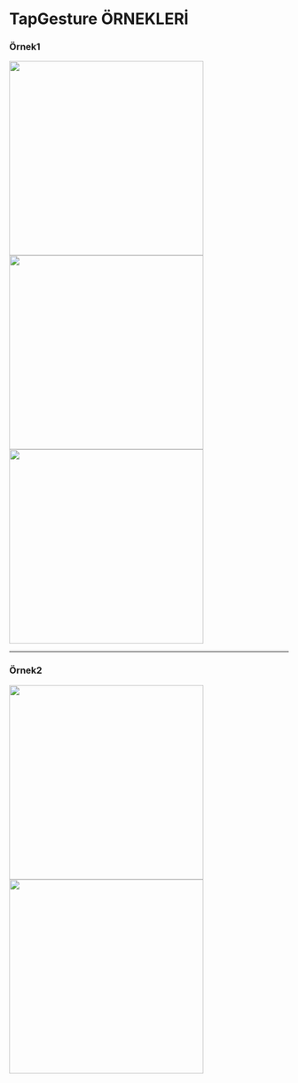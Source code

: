 # TapGesture ÖRNEKLERİ

<p align="center">
  <h3>Örnek1</h3>
  <img src="1_1.png" width="350">
  <img src="1_2.png" width="350">
  <img src="1_3.png" width="350">
</p>
<hr>

<p align="center">
  <h3>Örnek2</h3>
  <img src="2_1.png" width="350">
  <img src="2_2.png" width="350">
</p>
